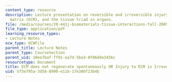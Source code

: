 ```yaml
---
content_type: resource
description: Lecture presentation on reversible and irreversible injury,  the extracellular
  matrix (ECM), and the tissue triad in organs.
file: /media/courses/20-441j-biomaterials-tissue-interactions-fall-2009/5f5e795a3d588990e11b17e386f23b4b_MIT20_441JF09_lec06_iy.pdf
file_type: application/pdf
learning_resource_types:
- Lecture Notes
ocw_type: OCWFile
parent_title: Lecture Notes
parent_type: CourseSection
parent_uid: 10ee7baf-ff91-ea7d-5ba3-0f86d9e3456c
resourcetype: Document
title: ECM does not regenerate spontaneously OR Injury to ECM is Irreversible
uid: 5f5e795a-3d58-8990-e11b-17e386f23b4b
---
```

